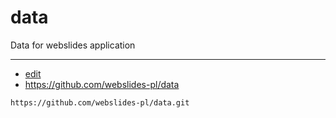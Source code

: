 # data
Data for webslides application

---
+ [edit](https://github.com/webslides-pl/data/edit/main/README.md)
+ https://github.com/webslides-pl/data
```
https://github.com/webslides-pl/data.git
```
